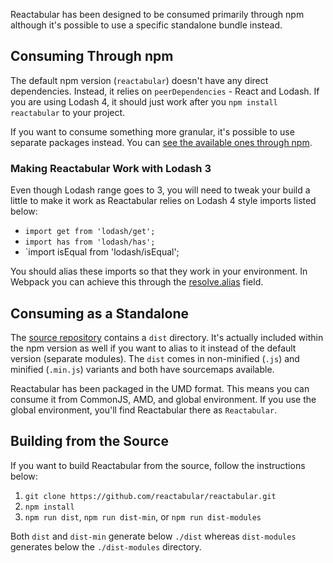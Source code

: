 Reactabular has been designed to be consumed primarily through npm although it's possible to use a specific standalone bundle instead.

## Consuming Through npm

The default npm version (`reactabular`) doesn't have any direct dependencies. Instead, it relies on `peerDependencies` - React and Lodash. If you are using Lodash 4, it should just work after you `npm install reactabular` to your project.

If you want to consume something more granular, it's possible to use separate packages instead. You can [see the available ones through npm](https://www.npmjs.com/browse/keyword/reactabular).

### Making Reactabular Work with Lodash 3

Even though Lodash range goes to 3, you will need to tweak your build a little to make it work as Reactabular relies on Lodash 4 style imports listed below:

* `import get from 'lodash/get';`
* `import has from 'lodash/has';`
* `import isEqual from 'lodash/isEqual';

You should alias these imports so that they work in your environment. In Webpack you can achieve this through the [resolve.alias](https://webpack.github.io/docs/configuration.html#resolve-alias) field.

## Consuming as a Standalone

The [source repository](https://github.com/reactabular/reactabular) contains a `dist` directory. It's actually included within the npm version as well if you want to alias to it instead of the default version (separate modules). The `dist` comes in non-minified (`.js`) and minified (`.min.js`) variants and both have sourcemaps available.

Reactabular has been packaged in the UMD format. This means you can consume it from CommonJS, AMD, and global environment. If you use the global environment, you'll find Reactabular there as `Reactabular`.

## Building from the Source

If you want to build Reactabular from the source, follow the instructions below:

1. `git clone https://github.com/reactabular/reactabular.git`
2. `npm install`
3. `npm run dist`, `npm run dist-min`, or `npm run dist-modules`

Both `dist` and `dist-min` generate below `./dist` whereas `dist-modules` generates below the `./dist-modules` directory.
